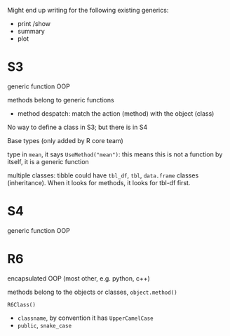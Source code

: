 Might end up writing for the following existing generics:

- print /show
- summary
- plot 



# S3

generic function OOP

methods belong to generic functions

- method despatch: match the action (method) with the object (class)

No way to define a class in S3; but there is in S4

Base types (only added by R core team)

type in `mean`, it says `UseMethod("mean")`: this means this is not a function by itself, it is a generic function

multiple classes:  tibble could have `tbl_df`, `tbl`, `data.frame` classes (inheritance). When it looks for methods, it looks for tbl-df first.



# S4

generic function OOP





# R6

encapsulated OOP (most other, e.g. python, c++)

methods belong to the objects or classes, `object.method()`

`R6Class()`

- `classname`, by convention it has `UpperCamelCase`
- `public`, `snake_case`



